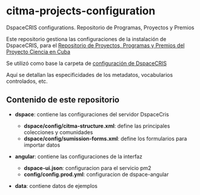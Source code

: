 # citma-projects-configuration

DspaceCRIS configurations. Repositorio de Programas, Proyectos y Premios

Este repositorio gestiona las configuraciones de la instalación de DspaceCRIS, para el [Repositorio de Proyectos, Programas y Premios del Proyecto Ciencia en Cuba](https://proyectos-citma.sceiba.cu/)

Se utilizó como base la carpeta de [configuración de DspaceCRIS](https://github.com/4Science/DSpace/tree/dspace-cris-7/dspace/config)

Aquí se detallan las especificidades de los metadatos, vocabularios controlados, etc.

## Contenido de este repositorio

- **dspace**: contiene las configuraciones del servidor DspaceCris
  - **dspace/config/citma-structure.xml**: define las principales colecciones y comunidades
  - **dspace/config/sumission-forms.xml**: define los formularios para importar datos

- **angular**: contiene las configuraciones de la interfaz
  - **dspace-ui.json**: configuracion para el servicio pm2
  - **config/config.prod.yml**: configuracion de dspace-angular

- **data**: contiene datos de ejemplos
